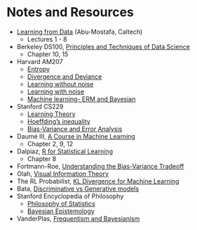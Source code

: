 # Notes and Resources

- [Learning from Data](https://work.caltech.edu/telecourse.html) (Abu-Mostafa, Caltech)
    - Lectures 1 - 8
- Berkeley DS100, [Principles and Techniques of Data Science](https://www.textbook.ds100.org)
    - Chapter 10, 15
- Harvard AM207
    - [Entropy](http://am207.info/wiki/Entropy.html)
    - [Divergence and Deviance](http://am207.info/wiki/Divergence.html)
    - [Learning without noise](http://am207.info/wiki/noiseless_learning.html)
    - [Learning with noise](http://am207.info/wiki/noisylearning.html)
    - [Machine learning- ERM and Bayesian](http://am207.info/wiki/generativemodels.html#erm)
- Stanford CS229
    - [Learning Theory](http://cs229.stanford.edu/notes/cs229-notes4.pdf)
    - [Hoeffding’s inequality](http://101.96.10.72/cs229.stanford.edu/extra-notes/hoeffding.pdf)
    - [Bias-Variance and Error Analysis](http://cs229.stanford.edu/section/error-analysis.pdf)
- Daumé III, [A Course in Machine Learning](http://ciml.info/)
    - Chapter 2, 9, 12
- Dalpiaz, [R for Statistical Learning](https://daviddalpiaz.github.io/r4sl/)
    - Chapter 8
- Fortmann-Roe, [Understanding the Bias-Variance Tradeoff](http://scott.fortmann-roe.com/docs/BiasVariance.html)
- Olah, [Visual Information Theory](https://colah.github.io/posts/2015-09-Visual-Information/)
- The RL Probabilist, [KL Divergence for Machine Learning](https://dibyaghosh.com/blog/probability/kldivergence.html)
- Bata, [Discriminative vs Generative models](https://deveshbatra.github.io/Generative-vs-Discriminative-models/)
- Stanford Encyclopedia of Philosophy
    - [Philosophy of Statistics](https://plato.stanford.edu/entries/statistics/)
    - [Bayesian Epistemology](https://plato.stanford.edu/entries/epistemology-bayesian/)
- VanderPlas, [Frequentism and Bayesianism](http://jakevdp.github.io/blog/2014/03/11/frequentism-and-bayesianism-a-practical-intro/)
